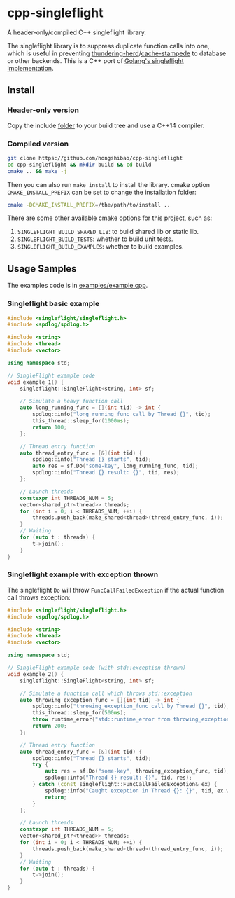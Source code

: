 # cpp-singleflight

A header-only/compiled C++ singleflight library.

The singleflight library is to suppress duplicate function calls into one, which is useful in preventing [thundering-herd](https://en.wikipedia.org/wiki/Thundering_herd_problem)/[cache-stampede](https://en.wikipedia.org/wiki/Cache_stampede) to database or other backends. This is a C++ port of [Golang's singleflight implementation](https://github.com/golang/sync/blob/master/singleflight/singleflight.go).

## Install

### Header-only version

Copy the include [folder](./include) to your build tree and use a C++14 compiler.

### Compiled version

```bash
git clone https://github.com/hongshibao/cpp-singleflight
cd cpp-singleflight && mkdir build && cd build
cmake .. && make -j
```

Then you can also run `make install` to install the library. cmake option `CMAKE_INSTALL_PREFIX` can be set to change the installation folder:
```bash
cmake -DCMAKE_INSTALL_PREFIX=/the/path/to/install ..
```

There are some other available cmake options for this project, such as:

1. `SINGLEFLIGHT_BUILD_SHARED_LIB`: to build shared lib or static lib.
2. `SINGLEFLIGHT_BUILD_TESTS`: whether to build unit tests.
3. `SINGLEFLIGHT_BUILD_EXAMPLES`: whether to build examples.

## Usage Samples

The examples code is in [examples/example.cpp](./examples/example.cpp).

### Singleflight basic example

```c++
#include <singleflight/singleflight.h>
#include <spdlog/spdlog.h>

#include <string>
#include <thread>
#include <vector>

using namespace std;

// SingleFlight example code
void example_1() {
    singleflight::SingleFlight<string, int> sf;

    // Simulate a heavy function call
    auto long_running_func = [](int tid) -> int {
        spdlog::info("long_running_func call by Thread {}", tid);
        this_thread::sleep_for(1000ms);
        return 100;
    };

    // Thread entry function
    auto thread_entry_func = [&](int tid) {
        spdlog::info("Thread {} starts", tid);
        auto res = sf.Do("some-key", long_running_func, tid);
        spdlog::info("Thread {} result: {}", tid, res);
    };

    // Launch threads
    constexpr int THREADS_NUM = 5;
    vector<shared_ptr<thread>> threads;
    for (int i = 0; i < THREADS_NUM; ++i) {
        threads.push_back(make_shared<thread>(thread_entry_func, i));
    }
    // Waiting
    for (auto t : threads) {
        t->join();
    }
}
```

### Singleflight example with exception thrown

The singleflight `Do` will throw `FuncCallFailedException` if the actual function call throws exception:

```c++
#include <singleflight/singleflight.h>
#include <spdlog/spdlog.h>

#include <string>
#include <thread>
#include <vector>

using namespace std;

// SingleFlight example code (with std::exception thrown)
void example_2() {
    singleflight::SingleFlight<string, int> sf;

    // Simulate a function call which throws std::exception
    auto throwing_exception_func = [](int tid) -> int {
        spdlog::info("throwing_exception_func call by Thread {}", tid);
        this_thread::sleep_for(500ms);
        throw runtime_error{"std::runtime_error from throwing_exception_func"};
        return 200;
    };

    // Thread entry function
    auto thread_entry_func = [&](int tid) {
        spdlog::info("Thread {} starts", tid);
        try {
            auto res = sf.Do("some-key", throwing_exception_func, tid);
            spdlog::info("Thread {} result: {}", tid, res);
        } catch (const singleflight::FuncCallFailedException& ex) {
            spdlog::info("Caught exception in Thread {}: {}", tid, ex.what());
            return;
        }
    };

    // Launch threads
    constexpr int THREADS_NUM = 5;
    vector<shared_ptr<thread>> threads;
    for (int i = 0; i < THREADS_NUM; ++i) {
        threads.push_back(make_shared<thread>(thread_entry_func, i));
    }
    // Waiting
    for (auto t : threads) {
        t->join();
    }
}
```

